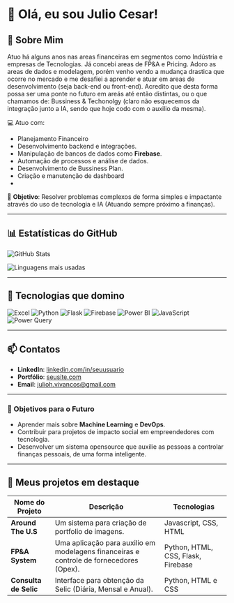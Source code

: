 # 👋 Olá, eu sou Julio Cesar!

## 🌟 Sobre Mim

Atuo há alguns anos nas areas financeiras em segmentos como Indústria e empresas de Tecnologias. Já concebi areas de FP&A e Pricing. Adoro as areas de dados e modelagem, porém venho vendo a mudança drastica que ocorre no mercado e me desafiei a aprender e atuar em areas de desenvolvimento (seja back-end ou front-end). Acredito que desta forma possa ser uma ponte no futuro em areás até então distintas, ou o que chamamos de: Bussiness & Techonolgy (claro não esquecemos da integração junto a IA, sendo que hoje codo com o auxilio da mesma).

💻 Atuo com:
- Planejamento Financeiro
- Desenvolvimento backend e integrações.
- Manipulação de bancos de dados como **Firebase**.
- Automação de processos e análise de dados.
- Desenvolvimento de Bussiness Plan.
- Criação e manutenção de dashboard
- 

🎯 **Objetivo**: Resolver problemas complexos de forma simples e impactante através do uso de tecnologia e IA (Atuando sempre próximo a finanças).

---

## 📊 Estatísticas do GitHub

![GitHub Stats](https://github-readme-stats.vercel.app/api?username=JulioHere94&show_icons=true&theme=radical)

![Linguagens mais usadas](https://github-readme-stats.vercel.app/api/top-langs/?username=JulioHere94&layout=compact&theme=radical)

---

## 🌱 Tecnologias que domino

<div>
  <img src="https://img.shields.io/badge/Excel-217346?style=for-the-badge&logo=microsoft-excel&logoColor=white" alt="Excel">
  <img src="https://img.shields.io/badge/Python-3776AB?style=for-the-badge&logo=python&logoColor=white" alt="Python">
  <img src="https://img.shields.io/badge/Flask-000000?style=for-the-badge&logo=flask&logoColor=white" alt="Flask">
  <img src="https://img.shields.io/badge/Firebase-FFCA28?style=for-the-badge&logo=firebase&logoColor=black" alt="Firebase">
  <img src="https://img.shields.io/badge/PowerBI-F2C811?style=for-the-badge&logo=power-bi&logoColor=black" alt="Power BI">
  <img src="https://img.shields.io/badge/JavaScript-F7DF1E?style=for-the-badge&logo=javascript&logoColor=black" alt="JavaScript">
  <img src="https://img.shields.io/badge/PowerQuery-0E8A16?style=for-the-badge&logo=power-bi&logoColor=white" alt="Power Query">
</div>

---

## 📫 Contatos

- **LinkedIn**: [linkedin.com/in/seuusuario](https://www.linkedin.com/in/julio-vivancos/)
- **Portfólio**: [seusite.com](https://juliohere94.github.io/Portfolio_julio/)
- **Email**: julioh.vivancos@gmail.com

---

### 🎯 Objetivos para o Futuro
- Aprender mais sobre **Machine Learning** e **DevOps**.
- Contribuir para projetos de impacto social em empreendedores com tecnologia.
- Desenvolver um sistema opensource que auxilie as pessoas a controlar finanças pessoais, de uma forma inteligente.

---

## 🚀 Meus projetos em destaque

| Nome do Projeto | Descrição | Tecnologias |
|------------------|-----------|-------------|
| **Around The U.S** | Um sistema para criação de portfolio de imagens. | Javascript, CSS, HTML |
| **FP&A System** | Uma aplicação para auxilio em modelagens financeiras e controle de fornecedores (Opex). | Python, HTML, CSS, Flask, Firebase |
| **Consulta de Selic** | Interface para obtenção da Selic (Diária, Mensal e Anual). | Python, HTML e CSS |


